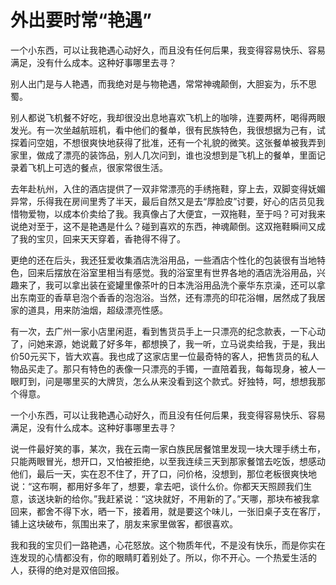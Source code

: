 # 外出要时常“艳遇”

一个小东西，可以让我艳遇心动好久，而且没有任何后果，我变得容易快乐、容易满足，没有什么成本。这种好事哪里去寻？

别人出门是与人艳遇，而我绝对是与物艳遇，常常神魂颠倒，大胆妄为，乐不思蜀。

别人都说飞机餐不好吃，我却很没出息地喜欢飞机上的咖啡，连要两杯，喝得两眼发光。有一次坐越航班机，看中他们的餐单，很有民族特色，我很想据为己有，试探着问空姐，不想很爽快地获得了批准，还有一个礼貌的微笑。这张餐单被我弄到家里，做成了漂亮的装饰品，别人几次问到，谁也没想到是飞机上的餐单，里面记录着飞机上可选的餐点，很家常很生活。

去年赴杭州，入住的酒店提供了一双非常漂亮的手绣拖鞋，穿上去，双脚变得妩媚异常，乐得我在房间里秀了半天，最后自然又是去“厚脸皮”讨要，好心的店员见我惜物爱物，以成本价卖给了我。我真像占了大便宜，一双拖鞋，至于吗？可对我来说绝对至于，这不是艳遇是什么？碰到喜欢的东西，神魂颠倒。这双拖鞋瞬间又成了我的宝贝，回来天天穿着，香艳得不得了。

更绝的还在后头，我还狂爱收集酒店洗浴用品，一些酒店个性化的包装很有当地特色，回来后摆放在浴室里相当有感觉。我的浴室里有世界各地的酒店洗浴用品，兴趣来了，我可以拿出装在瓷罐里像茶叶的日本洗浴用品洗个豪华东京澡，还可以拿出东南亚的香草皂泡个香香的泡泡浴。当然，还有漂亮的印花浴帽，居然成了我居家的道具，用来防油烟，超级漂亮性感。

有一次，去广州一家小店里闲逛，看到售货员手上一只漂亮的纪念款表，一下心动了，问她来源，她说戴了好多年，都想换了，我一听，立马说卖给我，于是，我出价50元买下，皆大欢喜。我也成了这家店里一位最奇特的客人，把售货员的私人物品买走了。那只有特色的表像一只漂亮的手镯，一直陪着我，每每现身，被人一眼盯到，问是哪里买的大牌货，怎么从来没看到这个款式。好独特，呵，想想我那个得意。

一个小东西，可以让我艳遇心动好久，而且没有任何后果，我变得容易快乐、容易满足，没有什么成本。这种好事哪里去寻？

说一件最好笑的事，某次，我在云南一家白族民居餐馆里发现一块大理手绣土布，只能两眼冒光，想开口，又怕被拒绝，以至我连续三天到那家餐馆去吃饭，想感动他们，最后一天，实在忍不住了，开了口，问价格，没想到，那位老板很爽快地说：“这布啊，都用好多年了，想要，拿去吧，谈什么价。你都天天照顾我们生意，该送块新的给你。”我赶紧说：“这块就好，不用新的了。”天哪，那块布被我拿回来，都舍不得下水，晒一下，接着用，就是要这个味儿，一张旧桌子支在客厅，铺上这块破布，氛围出来了，朋友来家里做客，都很喜欢。

我和我的宝贝们一路艳遇，心花怒放。这个物质年代，不是没有快乐，而是你实在连发现的心情都没有，你的眼睛盯着别处了。所以，你不开心。一个热爱生活的人，获得的绝对是双倍回报。